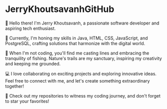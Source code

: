 # JerryKhoutsavanhGitHub
👋 Hello there! I'm Jerry Khoutsavanh, a passionate software developer and aspiring tech enthusiast.

🚀 Currently, I'm honing my skills in Java, HTML, CSS, JavaScript, and PostgreSQL, crafting solutions that harmonize with the digital world.

🎣 When I'm not coding, you'll find me casting lines and embracing the tranquility of fishing. Nature's trails are my sanctuary, inspiring my creativity and keeping me grounded.

💻 I love collaborating on exciting projects and exploring innovative ideas. Feel free to connect with me, and let's create something extraordinary together!

🌟 Check out my repositories to witness my coding journey, and don't forget to star your favorites!
